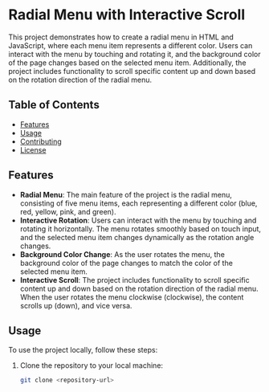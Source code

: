 # Radial Menu with Interactive Scroll

This project demonstrates how to create a radial menu in HTML and JavaScript, where each menu item represents a different color. Users can interact with the menu by touching and rotating it, and the background color of the page changes based on the selected menu item. Additionally, the project includes functionality to scroll specific content up and down based on the rotation direction of the radial menu.

## Table of Contents

- [Features](#features)
- [Usage](#usage)
- [Contributing](#contributing)
- [License](#license)

## Features

- **Radial Menu**: The main feature of the project is the radial menu, consisting of five menu items, each representing a different color (blue, red, yellow, pink, and green).
- **Interactive Rotation**: Users can interact with the menu by touching and rotating it horizontally. The menu rotates smoothly based on touch input, and the selected menu item changes dynamically as the rotation angle changes.
- **Background Color Change**: As the user rotates the menu, the background color of the page changes to match the color of the selected menu item.
- **Interactive Scroll**: The project includes functionality to scroll specific content up and down based on the rotation direction of the radial menu. When the user rotates the menu clockwise (clockwise), the content scrolls up (down), and vice versa.

## Usage

To use the project locally, follow these steps:

1. Clone the repository to your local machine:

   ```bash
   git clone <repository-url>
   
